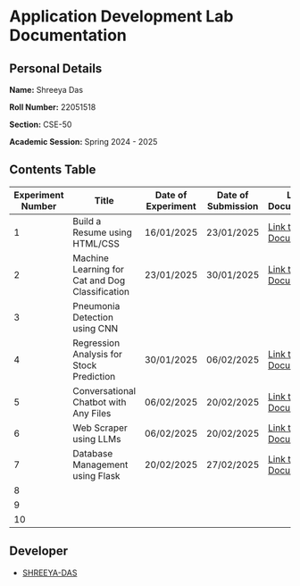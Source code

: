 # Application Development Lab Documentation
## Personal Details
**Name:** Shreeya Das

**Roll Number:** 22051518

**Section:** CSE-50  

**Academic Session:** Spring 2024 - 2025  

## Contents Table
| Experiment Number | Title                                 | Date of Experiment | Date of Submission | Link to Documentation | Link to Project |
|-------------------|---------------------------------------|---------------------|---------------------|-----------------------|------------------|
| 1                 | Build a Resume using HTML/CSS         | 16/01/2025          | 23/01/2025          | [Link to Documentation]() | [Link to Project](https://github.com/SHREEYA-DAS/AD-LAB_RESUME) |
| 2                 | Machine Learning for Cat and Dog Classification   | 23/01/2025          | 30/01/2025          | [Link to Documentation]() | [Link to Project](https://github.com/QwertyFusion/cat-dog-classifier) |
| 3                 | Pneumonia Detection using CNN |                     |                     |                       |                  |
| 4                 | Regression Analysis for Stock Prediction   | 30/01/2025          | 06/02/2025          | [Link to Documentation]() | [Link to Project](https://github.com/QwertyFusion/Stock-Price-Prediction) |
| 5                 | Conversational Chatbot with Any Files   | 06/02/2025          | 20/02/2025          | [Link to Documentation]() | [Link to Project](https://github.com/SHREEYA-DAS/Conversational-PDF-Chatbot) |
| 6                 | Web Scraper using LLMs   | 06/02/2025          | 20/02/2025          | [Link to Documentation](https://github.com/SHREEYA-DAS/application-development-lab-documentation/blob/9814684a12071a4305ac3e204397f569fb8fb3be/Lab%206%20-%20Web%20Scraper%20using%20LLMs/AD%20Lab%20Documentation.pdf) | [Link to Project](https://github.com/SHREEYA-DAS/Web-Scraper-using-LLMs) |
| 7                 | Database Management using Flask   | 20/02/2025          | 27/02/2025          | [Link to Documentation](https://github.com/SHREEYA-DAS/application-development-lab-documentation/blob/18779668173346617dffb40445c856d4f6306cfb/Exp%207%20-%20Database%20Management%20Using%20Flask/AD_Lab_Documentation.pdf) | [Link to Project](https://github.com/SHREEYA-DAS/Database-Management-using-Flask) |
| 8                 |                                       |                     |                     |                       |                  |
| 9                 |                                       |                     |                     |                       |                  |
| 10

## Developer
- [SHREEYA-DAS](https://github.com/SHREEYA-DAS)
